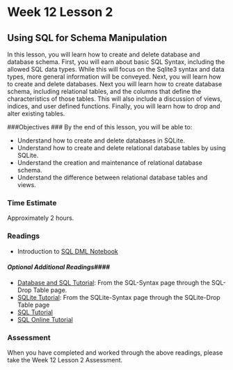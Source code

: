 # Week 12 Lesson 2 #
## Using SQL for Schema Manipulation ##

In this lesson, you will learn how to create and delete database and
database schema. First, you will earn about basic SQL Syntax, including
the allowed SQL data types. While this will focus on the Sqlite3 syntax
and data types,  more general information will be conveyed. Next, you
will learn how to create and delete databases. Next you will learn how
to create database schema, including relational tables, and the columns
that define the characteristics of those tables. This will also include
a discussion of views, indices, and user defined functions. Finally,
you will learn how to drop and alter existing tables.

###Objectives ###
By the end of this lesson, you will be able to:

- Understand how to create and delete databases in SQLite.
- Understand how to create and delete relational database tables by using SQLite.
- Understand the creation and maintenance of relational database schema.
- Understand the difference between relational database tables and views.

### Time Estimate ###

Approximately 2 hours.

### Readings ####

- Introduction to [SQL DML Notebook](notebook/intro2sqlddl.ipynb) 

#### *Optional Additional Readings*####

- [Database and SQL Tutorial](http://www.tutorialspoint.com/sql/index.htm): From the SQL-Syntax page through the SQL-Drop Table page.
- [SQLite Tutorial](http://www.tutorialspoint.com/sqlite/index.htm): From the SQLite-Syntax page through the SQLite-Drop Table page
- [SQL Tutorial](http://www.w3schools.com/sql/)
- [SQL Online Tutorial](http://sqlzoo.net/wiki/Main_Page)



### Assessment ###

When you have completed and worked through the above readings, please take the Week 12 Lesson 2 Assessment.
